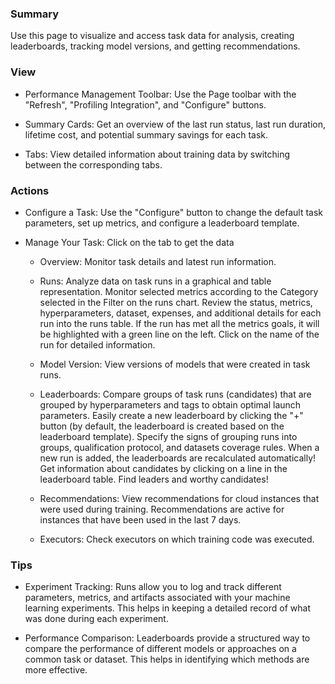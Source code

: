 ### **Summary**

Use this page to visualize and access task data for analysis, creating leaderboards, tracking model versions, 
and getting recommendations.

### **View**

- Performance Management Toolbar: Use the Page toolbar with the "Refresh", "Profiling Integration", and "Configure" buttons.

- Summary Cards: Get an overview of the last run status, last run duration, lifetime cost, and potential summary savings 
  for each task.

- Tabs: View detailed information about training data by switching between the corresponding tabs.

### **Actions**

- Configure a Task: Use the "Configure" button to change the default task parameters, set up metrics, and configure a 
  leaderboard template.

- Manage Your Task: Click on the tab to get the data

  - Overview: Monitor task details and latest run information.
  
  - Runs: Analyze data on task runs in a graphical and table representation. Monitor selected metrics according to the 
    Category selected in the Filter on the runs chart. Review the status, metrics, hyperparameters, dataset, expenses, and 
    additional details for each run into the runs table. If the run has met all the metrics goals, it will be highlighted 
    with a green line on the left. Click on the name of the run for detailed information.

  - Model Version: View versions of models that were created in task runs.

  - Leaderboards: Compare groups of task runs (candidates) that are grouped by hyperparameters and tags to obtain optimal 
    launch parameters. Easily create a new leaderboard by clicking the "+" button (by default, the leaderboard is created 
    based on the leaderboard template). Specify the signs of grouping runs into groups, qualification protocol, and 
    datasets coverage rules. When a new run is added, the leaderboards are recalculated automatically! Get information 
    about candidates by clicking on a line in the leaderboard table. Find leaders and worthy candidates!

  - Recommendations: View recommendations for cloud instances that were used during training. Recommendations are active
    for instances that have been used in the last 7 days.

  - Executors: Check executors on which training code was executed. 

### **Tips**

- Experiment Tracking: Runs allow you to log and track different parameters, metrics, and artifacts associated with your
  machine learning experiments. This helps in keeping a detailed record of what was done during each experiment.

- Performance Comparison: Leaderboards provide a structured way to compare the performance of different models or 
  approaches on a common task or dataset. This helps in identifying which methods are more effective.

